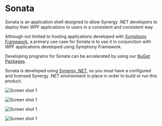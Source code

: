 # Sonata
Sonata is an application shell designed to allow Synergy .NET developers to deploy their WPF applications to users in a consistent and consistent way.

Although not limited to hosting applications developed with [Symphony Framework](http://symphonyframework.codeplex.com), a primary use case for Sonata is to use it in conjunction with WPF applications developed using Symphony Framework.

Developing programs for Sonata can be accelerated by using our [NuGet Packages](http://www.nuget.org/packages?q=Synergy.Sonata).

Sonata is developed using [Synergy .NET](http://www.synergyde.com/products/development_tools/visual_studio.aspx), so you must have a configured and licensed Synergy .NET environment in place in order to build or run this product.

![Screen shot 1](https://github.com/Synergex/Sonata/wiki/images/screenshot1.png)

![Screen shot 1](https://github.com/Synergex/Sonata/wiki/images/screenshot2.png)

![Screen shot 1](https://github.com/Synergex/Sonata/wiki/images/screenshot3.png)

![Screen shot 1](https://github.com/Synergex/Sonata/wiki/images/screenshot4.png)
